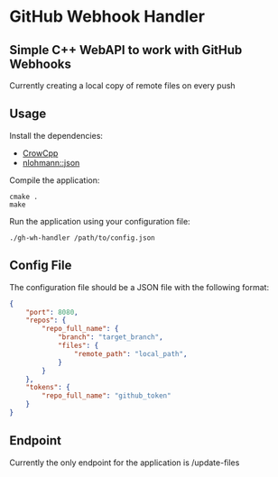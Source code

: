 # GitHub Webhook Handler

## Simple C++ WebAPI to work with GitHub Webhooks

Currently creating a local copy of remote files on every push

## Usage

Install the dependencies:

- [CrowCpp](https://crowcpp.org/master/)
- [nlohmann::json](https://github.com/nlohmann/json)

Compile the application:
```console
cmake .
make
```

Run the application using your configuration file:
```console
./gh-wh-handler /path/to/config.json
```

## Config File

The configuration file should be a JSON file with the following format:

```json
{
    "port": 8080,
    "repos": {
        "repo_full_name": {
            "branch": "target_branch",
            "files": {
                "remote_path": "local_path",
            }
        }
    },
    "tokens": {
        "repo_full_name": "github_token"
    }
}
```

## Endpoint

Currently the only endpoint for the application is /update-files
